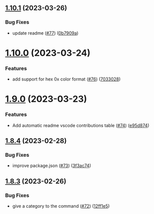 ## [1.10.1](https://github.com/jeronimoek/color-picker-universal/compare/v1.10.0...v1.10.1) (2023-03-26)


### Bug Fixes

* update readme ([#77](https://github.com/jeronimoek/color-picker-universal/issues/77)) ([0b7909a](https://github.com/jeronimoek/color-picker-universal/commit/0b7909a2221e1d85e613bd50dc63727d80149e87))



# [1.10.0](https://github.com/jeronimoek/color-picker-universal/compare/v1.9.0...v1.10.0) (2023-03-24)


### Features

* add support for hex 0x color format ([#76](https://github.com/jeronimoek/color-picker-universal/issues/76)) ([7033028](https://github.com/jeronimoek/color-picker-universal/commit/7033028f16c02af163ff1667a1381fae791242b7))



# [1.9.0](https://github.com/jeronimoek/color-picker-universal/compare/v1.8.4...v1.9.0) (2023-03-23)


### Features

* Add automatic readme vscode contributions table ([#74](https://github.com/jeronimoek/color-picker-universal/issues/74)) ([e95d874](https://github.com/jeronimoek/color-picker-universal/commit/e95d874d3367dc528c6bbaec63dfda139ed11ec1))



## [1.8.4](https://github.com/jeronimoek/color-picker-universal/compare/v1.8.3...v1.8.4) (2023-02-28)


### Bug Fixes

* improve package.json ([#73](https://github.com/jeronimoek/color-picker-universal/issues/73)) ([3f3ac74](https://github.com/jeronimoek/color-picker-universal/commit/3f3ac74e9ae1ce5a47ce637bc566a8a4c520ed3f))



## [1.8.3](https://github.com/jeronimoek/color-picker-universal/compare/v1.8.2...v1.8.3) (2023-02-26)


### Bug Fixes

* give a category to the command ([#72](https://github.com/jeronimoek/color-picker-universal/issues/72)) ([12ff1e5](https://github.com/jeronimoek/color-picker-universal/commit/12ff1e5f38cba12397e3a121d9c5fe800d0e5366))



